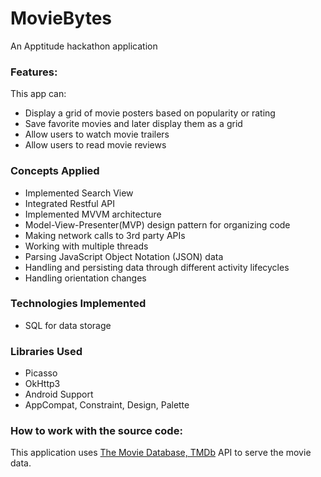 # MovieBytes
An Apptitude hackathon application

### Features:
This app can:
* Display a grid of movie posters based on popularity or rating
* Save favorite movies and later display them as a grid
* Allow users to watch movie trailers
* Allow users to read movie reviews

### Concepts Applied
* Implemented Search View
* Integrated Restful API 
* Implemented MVVM architecture
* Model-View-Presenter(MVP) design pattern for organizing code
* Making network calls to 3rd party APIs
* Working with multiple threads
* Parsing JavaScript Object Notation (JSON) data
* Handling and persisting data through different activity lifecycles
* Handling orientation changes

### Technologies Implemented
* SQL for data storage

### Libraries Used
* Picasso
* OkHttp3
* Android Support
* AppCompat, Constraint, Design, Palette

### How to work with the source code:
This application uses [The Movie Database, TMDb](https://www.themoviedb.org/) API to serve the movie data.

